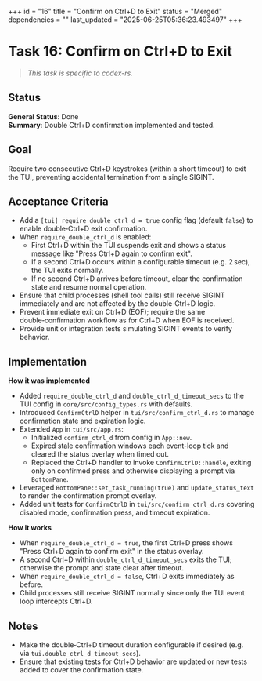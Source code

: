 +++
id = "16"
title = "Confirm on Ctrl+D to Exit"
status = "Merged"
dependencies = ""
last_updated = "2025-06-25T05:36:23.493497"
+++

# Task 16: Confirm on Ctrl+D to Exit

> *This task is specific to codex-rs.*

## Status

**General Status**: Done  
**Summary**: Double Ctrl+D confirmation implemented and tested.

## Goal

Require two consecutive Ctrl+D keystrokes (within a short timeout) to exit the TUI, preventing accidental termination from a single SIGINT.

## Acceptance Criteria

- Add a `[tui] require_double_ctrl_d = true` config flag (default `false`) to enable double‑Ctrl+D exit confirmation.
- When `require_double_ctrl_d` is enabled:
  - First Ctrl+D within the TUI suspends exit and shows a status message like "Press Ctrl+D again to confirm exit".
  - If a second Ctrl+D occurs within a configurable timeout (e.g. 2 sec), the TUI exits normally.
  - If no second Ctrl+D arrives before timeout, clear the confirmation state and resume normal operation.
- Ensure that child processes (shell tool calls) still receive SIGINT immediately and are not affected by the double‑Ctrl+D logic.
- Prevent immediate exit on Ctrl+D (EOF); require the same double‑confirmation workflow as for Ctrl+D when EOF is received.
- Provide unit or integration tests simulating SIGINT events to verify behavior.

## Implementation

**How it was implemented**  
- Added `require_double_ctrl_d` and `double_ctrl_d_timeout_secs` to the TUI config in `core/src/config_types.rs` with defaults.
- Introduced `ConfirmCtrlD` helper in `tui/src/confirm_ctrl_d.rs` to manage confirmation state and expiration logic.
- Extended `App` in `tui/src/app.rs`:
  - Initialized `confirm_ctrl_d` from config in `App::new`.
  - Expired stale confirmation windows each event-loop tick and cleared the status overlay when timed out.
  - Replaced the Ctrl+D handler to invoke `ConfirmCtrlD::handle`, exiting only on confirmed press and otherwise displaying a prompt via `BottomPane`.
- Leveraged `BottomPane::set_task_running(true)` and `update_status_text` to render the confirmation prompt overlay.
- Added unit tests for `ConfirmCtrlD` in `tui/src/confirm_ctrl_d.rs` covering disabled mode, confirmation press, and timeout expiration.

**How it works**  
- When `require_double_ctrl_d = true`, the first Ctrl+D press shows "Press Ctrl+D again to confirm exit" in the status overlay.
- A second Ctrl+D within `double_ctrl_d_timeout_secs` exits the TUI; otherwise the prompt and state clear after timeout.
- When `require_double_ctrl_d = false`, Ctrl+D exits immediately as before.
- Child processes still receive SIGINT normally since only the TUI event loop intercepts Ctrl+D.

## Notes

- Make the double‑Ctrl+D timeout duration configurable if desired (e.g. via `tui.double_ctrl_d_timeout_secs`).
- Ensure that existing tests for Ctrl+D behavior are updated or new tests added to cover the confirmation state.
